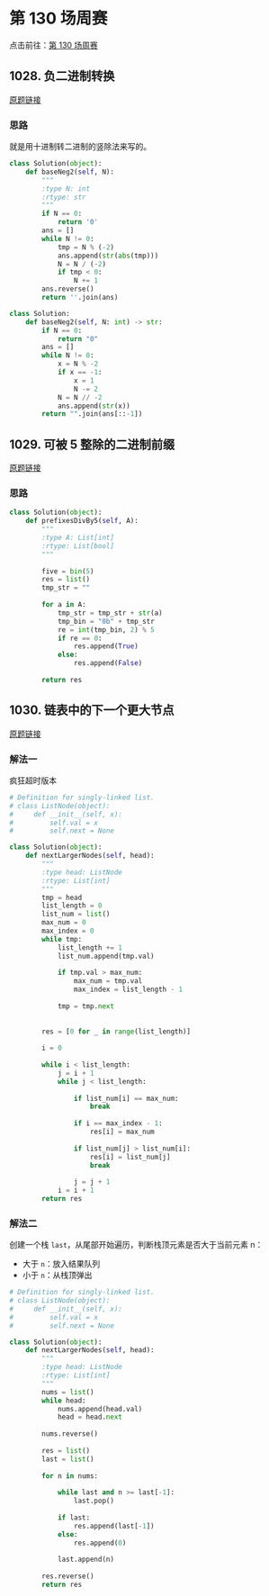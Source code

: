 # 第 130 场周赛

点击前往：[第 130 场周赛](https://leetcode-cn.com/contest/weekly-contest-130)

## 1028. 负二进制转换

[原题链接](https://leetcode-cn.com/contest/weekly-contest-130/problems/convert-to-base-2/)

### 思路

就是用十进制转二进制的竖除法来写的。

```python
class Solution(object):
    def baseNeg2(self, N):
        """
        :type N: int
        :rtype: str
        """
        if N == 0:
            return '0'
        ans = []
        while N != 0:
            tmp = N % (-2)
            ans.append(str(abs(tmp)))
            N = N / (-2)
            if tmp < 0:
                N += 1
        ans.reverse()
        return ''.join(ans)
```

```python
class Solution:
    def baseNeg2(self, N: int) -> str:
        if N == 0:
            return "0"
        ans = []
        while N != 0:
            x = N % -2
            if x == -1:
                x = 1
                N -= 2
            N = N // -2
            ans.append(str(x))
        return "".join(ans[::-1])
```

## 1029. 可被 5 整除的二进制前缀

[原题链接](https://leetcode-cn.com/contest/weekly-contest-130/problems/binary-prefix-divisible-by-5/)

### 思路

```python
class Solution(object):
    def prefixesDivBy5(self, A):
        """
        :type A: List[int]
        :rtype: List[bool]
        """
        
        five = bin(5)
        res = list()
        tmp_str = ""
        
        for a in A:
            tmp_str = tmp_str + str(a)
            tmp_bin = "0b" + tmp_str
            re = int(tmp_bin, 2) % 5
            if re == 0:
                res.append(True)
            else:
                res.append(False)
        
        return res
```

## 1030. 链表中的下一个更大节点

[原题链接](https://leetcode-cn.com/contest/weekly-contest-130/problems/next-greater-node-in-linked-list/)

### 解法一

疯狂超时版本

```python
# Definition for singly-linked list.
# class ListNode(object):
#     def __init__(self, x):
#         self.val = x
#         self.next = None

class Solution(object):
    def nextLargerNodes(self, head):
        """
        :type head: ListNode
        :rtype: List[int]
        """
        tmp = head
        list_length = 0
        list_num = list()
        max_num = 0
        max_index = 0
        while tmp:
            list_length += 1
            list_num.append(tmp.val)
            
            if tmp.val > max_num:
                max_num = tmp.val
                max_index = list_length - 1
            
            tmp = tmp.next
            
        
        res = [0 for _ in range(list_length)]
        
        i = 0
        
        while i < list_length:
            j = i + 1
            while j < list_length:
                
                if list_num[i] == max_num:
                    break
                    
                if i == max_index - 1:
                    res[i] = max_num
    
                if list_num[j] > list_num[i]:
                    res[i] = list_num[j]
                    break
    
                j = j + 1
            i = i + 1
        return res
```

### 解法二

创建一个栈 `last`，从尾部开始遍历，判断栈顶元素是否大于当前元素 n：

- 大于 `n`：放入结果队列
- 小于 `n`：从栈顶弹出

```python
# Definition for singly-linked list.
# class ListNode(object):
#     def __init__(self, x):
#         self.val = x
#         self.next = None

class Solution(object):
    def nextLargerNodes(self, head):
        """
        :type head: ListNode
        :rtype: List[int]
        """
        nums = list()
        while head:
            nums.append(head.val)
            head = head.next
            
        nums.reverse()
        
        res = list()
        last = list()
        
        for n in nums:
            
            while last and n >= last[-1]:
                last.pop()
                
            if last:
                res.append(last[-1])
            else:
                res.append(0)
            
            last.append(n)
            
        res.reverse()
        return res
```